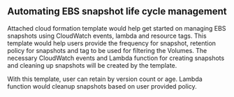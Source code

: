 ## Automating EBS snapshot life cycle management
Attached cloud formation template would help get started on managing EBS snapshots using CloudWatch events, lambda and resource tags. This template would help users provide the frequency for snapshot, retention policy for snapshots and tag to be used for filtering the Volumes. The necessary CloudWatch events and Lambda function for creating snapshots and cleaning up snapshots will be created by the template.

With this template, user can retain by version count or age. Lambda function would cleanup snapshots based on user provided policy.
